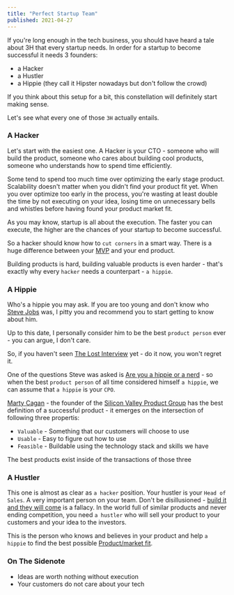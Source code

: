 ```yaml
---
title: "Perfect Startup Team"
published: 2021-04-27
---
```

If you're long enough in the tech business, you should have heard a tale about 3H that every startup needs. In order for a startup to become successful it needs 3 founders:
- a Hacker
- a Hustler
- a Hippie (they call it Hipster nowadays but don't follow the crowd)

If you think about this setup for a bit, this constellation will definitely start making sense.

Let's see what every one of those `3H` actually entails.

### A Hacker
Let's start with the easiest one. A Hacker is your CTO - someone who will build the product, someone who cares about building cool products, someone who understands how to spend time efficiently.

Some tend to spend too much time over optimizing the early stage product.
Scalability doesn't matter when you didn't find your product fit yet. When you over optimize too early in the process, you're wasting at least double the time by not executing on your idea, losing time on unnecessary bells and whistles before having found your product market fit.

As you may know, startup is all about the execution. The faster you can execute, the higher are the chances of your startup to become successful.

So a hacker should know how to `cut corners` in a smart way. There is a huge difference between your [MVP](https://en.wikipedia.org/wiki/Minimum_viable_product) and your end product.

Building products is hard, building valuable products is even harder - that's exactly why every `hacker` needs a counterpart - `a hippie`.

### A Hippie
Who's a hippie you may ask. If you are too young and don't know who [Steve
Jobs](https://en.wikipedia.org/wiki/Steve_Jobs) was, I pitty you and recommend you to start getting to know about him.

Up to this date, I personally consider him to be the best `product person`
ever - you can argue, I don't care.

So, if you haven't seen [The Lost Interview](https://vimeo.com/475108226) yet - do it now, you won't regret it.

One of the questions Steve was asked is [Are you a hippie or a nerd](https://www.youtube.com/watch?v=uf6TzOHO_dk) - so when the best `product person` of all time considered himself `a hippie`, we can assume that `a hippie` is your `CPO`.

[Marty Cagan](https://svpg.com/our-team/#marty) - the founder of the [Silicon Valley Product Group](https://svpg.com/) has the best definition of a successful product - it emerges on the intersection of following three propertis:
- `Valuable` - Something that our customers will choose to use
- `Usable` - Easy to figure out how to use
- `Feasible` - Buildable using the technology stack and skills we have

The best products exist inside of the transactions of those three

### A Hustler
This one is almost as clear as `a hacker` position. Your hustler is your `Head of Sales`. A very important person on your team. Don't be disillusioned - [build it and they will come](https://samuelmullen.com/articles/startup-fallacies-if-you-build-it-they-will-come/) is a fallacy. In the world full of similar products and never ending competition, you need `a hustler` who will sell your product to your customers and your idea to the investors.

This is the person who knows and believes in your product and help `a hippie` to find the best possible [Product/market fit](https://en.wikipedia.org/wiki/Product/market_fit).

### On The Sidenote
- Ideas are worth nothing without execution
- Your customers do not care about your tech
